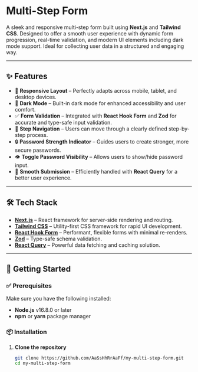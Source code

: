 # Multi-Step Form

A sleek and responsive multi-step form built using **Next.js** and **Tailwind CSS**. Designed to offer a smooth user experience with dynamic form progression, real-time validation, and modern UI elements including dark mode support. Ideal for collecting user data in a structured and engaging way.



---

## ✨ Features

- 📱 **Responsive Layout** – Perfectly adapts across mobile, tablet, and desktop devices.
- 🌙 **Dark Mode** – Built-in dark mode for enhanced accessibility and user comfort.
- ✅ **Form Validation** – Integrated with **React Hook Form** and **Zod** for accurate and type-safe input validation.
- 🔄 **Step Navigation** – Users can move through a clearly defined step-by-step process.
- 🔒 **Password Strength Indicator** – Guides users to create stronger, more secure passwords.
- 👁️ **Toggle Password Visibility** – Allows users to show/hide password input.
- 🚀 **Smooth Submission** – Efficiently handled with **React Query** for a better user experience.

---

## 🛠️ Tech Stack

- **[Next.js](https://nextjs.org/)** – React framework for server-side rendering and routing.
- **[Tailwind CSS](https://tailwindcss.com/)** – Utility-first CSS framework for rapid UI development.
- **[React Hook Form](https://react-hook-form.com/)** – Performant, flexible forms with minimal re-renders.
- **[Zod](https://github.com/colinhacks/zod)** – Type-safe schema validation.
- **[React Query](https://tanstack.com/query/latest)** – Powerful data fetching and caching solution.

---

## 🚀 Getting Started

### ✅ Prerequisites

Make sure you have the following installed:

- **Node.js** v16.8.0 or later
- **npm** or **yarn** package manager

### 📦 Installation

1. **Clone the repository**

   ```bash
   git clone https://github.com/AaSsHhRrAaFf/my-multi-step-form.git
   cd my-multi-step-form
